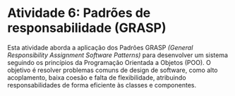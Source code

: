 # Atividade 6: Padrões de responsabilidade (GRASP)

Esta atividade aborda a aplicação dos Padrões GRASP *(General Responsibility Assignment Software Patterns)* para desenvolver um sistema seguindo os princípios da Programação Orientada a Objetos (POO). O objetivo é resolver problemas comuns de design de software, como alto acoplamento, baixa coesão e falta de flexibilidade, atribuindo responsabilidades de forma eficiente às classes e componentes.
